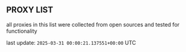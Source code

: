 ## PROXY LIST

all proxies in this list were collected from open sources and tested for functionality

last update: `2025-03-31 00:00:21.137551+00:00` UTC